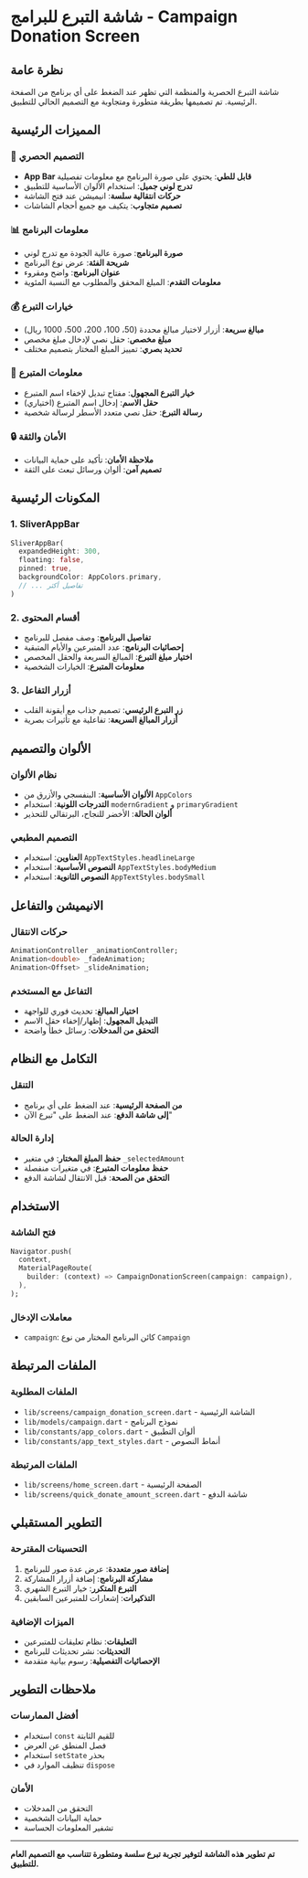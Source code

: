 # شاشة التبرع للبرامج - Campaign Donation Screen

## نظرة عامة
شاشة التبرع الحصرية والمنظمة التي تظهر عند الضغط على أي برنامج من الصفحة الرئيسية. تم تصميمها بطريقة متطورة ومتجاوبة مع التصميم الحالي للتطبيق.

## المميزات الرئيسية

### 🎨 التصميم الحصري
- **App Bar قابل للطي**: يحتوي على صورة البرنامج مع معلومات تفصيلية
- **تدرج لوني جميل**: استخدام الألوان الأساسية للتطبيق
- **حركات انتقالية سلسة**: انيميشن عند فتح الشاشة
- **تصميم متجاوب**: يتكيف مع جميع أحجام الشاشات

### 📊 معلومات البرنامج
- **صورة البرنامج**: صورة عالية الجودة مع تدرج لوني
- **شريحة الفئة**: عرض نوع البرنامج
- **عنوان البرنامج**: واضح ومقروء
- **معلومات التقدم**: المبلغ المحقق والمطلوب مع النسبة المئوية

### 💰 خيارات التبرع
- **مبالغ سريعة**: أزرار لاختيار مبالغ محددة (50، 100، 200، 500، 1000 ريال)
- **مبلغ مخصص**: حقل نصي لإدخال مبلغ مخصص
- **تحديد بصري**: تمييز المبلغ المختار بتصميم مختلف

### 👤 معلومات المتبرع
- **خيار التبرع المجهول**: مفتاح تبديل لإخفاء اسم المتبرع
- **حقل الاسم**: إدخال اسم المتبرع (اختياري)
- **رسالة التبرع**: حقل نصي متعدد الأسطر لرسالة شخصية

### 🔒 الأمان والثقة
- **ملاحظة الأمان**: تأكيد على حماية البيانات
- **تصميم آمن**: ألوان ورسائل تبعث على الثقة

## المكونات الرئيسية

### 1. SliverAppBar
```dart
SliverAppBar(
  expandedHeight: 300,
  floating: false,
  pinned: true,
  backgroundColor: AppColors.primary,
  // ... تفاصيل أكثر
)
```

### 2. أقسام المحتوى
- **تفاصيل البرنامج**: وصف مفصل للبرنامج
- **إحصائيات البرنامج**: عدد المتبرعين والأيام المتبقية
- **اختيار مبلغ التبرع**: المبالغ السريعة والحقل المخصص
- **معلومات المتبرع**: الخيارات الشخصية

### 3. أزرار التفاعل
- **زر التبرع الرئيسي**: تصميم جذاب مع أيقونة القلب
- **أزرار المبالغ السريعة**: تفاعلية مع تأثيرات بصرية

## الألوان والتصميم

### نظام الألوان
- **الألوان الأساسية**: البنفسجي والأزرق من `AppColors`
- **التدرجات اللونية**: استخدام `modernGradient` و `primaryGradient`
- **ألوان الحالة**: الأخضر للنجاح، البرتقالي للتحذير

### التصميم المطبعي
- **العناوين**: استخدام `AppTextStyles.headlineLarge`
- **النصوص الأساسية**: استخدام `AppTextStyles.bodyMedium`
- **النصوص الثانوية**: استخدام `AppTextStyles.bodySmall`

## الانيميشن والتفاعل

### حركات الانتقال
```dart
AnimationController _animationController;
Animation<double> _fadeAnimation;
Animation<Offset> _slideAnimation;
```

### التفاعل مع المستخدم
- **اختيار المبالغ**: تحديث فوري للواجهة
- **التبديل المجهول**: إظهار/إخفاء حقل الاسم
- **التحقق من المدخلات**: رسائل خطأ واضحة

## التكامل مع النظام

### التنقل
- **من الصفحة الرئيسية**: عند الضغط على أي برنامج
- **إلى شاشة الدفع**: عند الضغط على "تبرع الآن"

### إدارة الحالة
- **حفظ المبلغ المختار**: في متغير `_selectedAmount`
- **حفظ معلومات المتبرع**: في متغيرات منفصلة
- **التحقق من الصحة**: قبل الانتقال لشاشة الدفع

## الاستخدام

### فتح الشاشة
```dart
Navigator.push(
  context,
  MaterialPageRoute(
    builder: (context) => CampaignDonationScreen(campaign: campaign),
  ),
);
```

### معاملات الإدخال
- `campaign`: كائن البرنامج المختار من نوع `Campaign`

## الملفات المرتبطة

### الملفات المطلوبة
- `lib/screens/campaign_donation_screen.dart` - الشاشة الرئيسية
- `lib/models/campaign.dart` - نموذج البرنامج
- `lib/constants/app_colors.dart` - ألوان التطبيق
- `lib/constants/app_text_styles.dart` - أنماط النصوص

### الملفات المرتبطة
- `lib/screens/home_screen.dart` - الصفحة الرئيسية
- `lib/screens/quick_donate_amount_screen.dart` - شاشة الدفع

## التطوير المستقبلي

### التحسينات المقترحة
1. **إضافة صور متعددة**: عرض عدة صور للبرنامج
2. **مشاركة البرنامج**: إضافة أزرار المشاركة
3. **التبرع المتكرر**: خيار التبرع الشهري
4. **التذكيرات**: إشعارات للمتبرعين السابقين

### الميزات الإضافية
- **التعليقات**: نظام تعليقات للمتبرعين
- **التحديثات**: نشر تحديثات للبرنامج
- **الإحصائيات التفصيلية**: رسوم بيانية متقدمة

## ملاحظات التطوير

### أفضل الممارسات
- استخدام `const` للقيم الثابتة
- فصل المنطق عن العرض
- استخدام `setState` بحذر
- تنظيف الموارد في `dispose`

### الأمان
- التحقق من المدخلات
- حماية البيانات الشخصية
- تشفير المعلومات الحساسة

---

**تم تطوير هذه الشاشة لتوفير تجربة تبرع سلسة ومتطورة تتناسب مع التصميم العام للتطبيق.** 